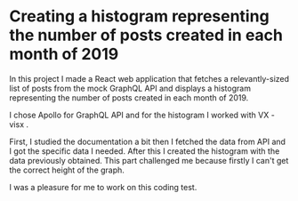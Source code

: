 # Creating a histogram representing the number of posts created in each month of 2019

In this project I made a React web application that fetches a relevantly-sized list of posts from the mock GraphQL API and displays a histogram representing the number of posts created in each month of 2019.

I chose Apollo for GraphQL API and for the histogram I worked with VX - visx .

First, I studied the documentation a bit then I fetched the data from API and I got the specific data I needed. After this I created the histogram with the data previously obtained. This part challenged me because firstly I can't get the correct height of the graph. 

I was a pleasure for me to work on this coding test.
